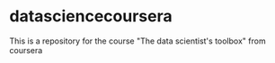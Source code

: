 datasciencecoursera
===================
This is a repository for the course  "The data scientist's toolbox" from coursera
